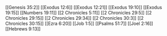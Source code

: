 [[Genesis 35:2]]
[[Exodus 12:6]]
[[Exodus 12:21]]
[[Exodus 19:10]]
[[Exodus 19:15]]
[[Numbers 19:11]]
[[2 Chronicles 5:11]]
[[2 Chronicles 29:5]]
[[2 Chronicles 29:15]]
[[2 Chronicles 29:34]]
[[2 Chronicles 30:3]]
[[2 Chronicles 30:15]]
[[Ezra 6:20]]
[[Job 1:5]]
[[Psalms 51:7]]
[[Joel 2:16]]
[[Hebrews 9:13]]
